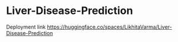 # Liver-Disease-Prediction

Deployment link
https://huggingface.co/spaces/LikhitaVarma/Liver-Disease-Prediction
